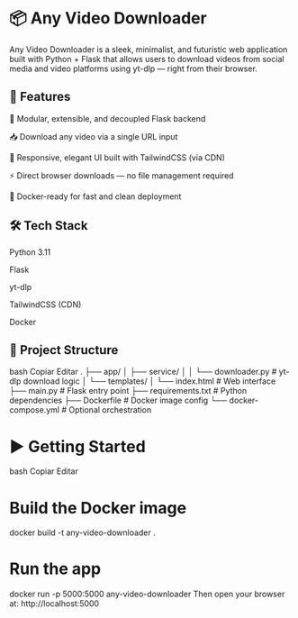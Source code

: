 # 📦 Any Video Downloader
Any Video Downloader is a sleek, minimalist, and futuristic web application built with Python + Flask that allows users to download videos from social media and video platforms using yt-dlp — right from their browser.

## 🚀 Features

🧠 Modular, extensible, and decoupled Flask backend

📥 Download any video via a single URL input

🎯 Responsive, elegant UI built with TailwindCSS (via CDN)

⚡ Direct browser downloads — no file management required

🐳 Docker-ready for fast and clean deployment

## 🛠️ Tech Stack

Python 3.11

Flask

yt-dlp

TailwindCSS (CDN)

Docker

## 📂 Project Structure

bash
Copiar
Editar
.
├── app/
│   ├── service/
│   │   └── downloader.py   # yt-dlp download logic
│   └── templates/
│       └── index.html      # Web interface
├── main.py                 # Flask entry point
├── requirements.txt        # Python dependencies
├── Dockerfile              # Docker image config
└── docker-compose.yml      # Optional orchestration

# ▶️ Getting Started

bash
Copiar
Editar

# Build the Docker image
docker build -t any-video-downloader .

# Run the app
docker run -p 5000:5000 any-video-downloader
Then open your browser at: http://localhost:5000


